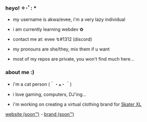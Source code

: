 ### heyo! ✧･ﾟ: * 

- my username is akwa/evee, i'm a very lazy individual

- i am currently learning webdev ✿

- contact me at: evee ↯#1312 (discord) 

- my pronouns are she/they, mix them if u want 

- most of my repos are private, you won't find much here...



### about me :)

- i'm a cat person (＾・ﻌ・＾)

- i love gaming, computers, DJ'ing...

- i'm working on creating a virtual clothing brand for [Skater XL](https://store.steampowered.com/app/962730/)



[website (soon™)](https://akwa.online) - [brand (soon™)](https://stoned.digital)
